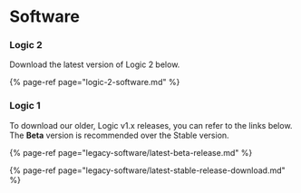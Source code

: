 # Software

### Logic 2

Download the latest version of Logic 2 below.

{% page-ref page="logic-2-software.md" %}



### Logic 1

To download our older, Logic v1.x releases, you can refer to the links below. The **Beta** version is recommended over the Stable version.

{% page-ref page="legacy-software/latest-beta-release.md" %}

{% page-ref page="legacy-software/latest-stable-release-download.md" %}





